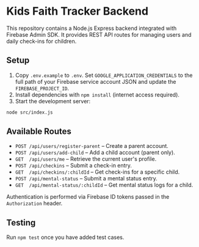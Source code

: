 # Kids Faith Tracker Backend

This repository contains a Node.js Express backend integrated with Firebase Admin SDK. It provides REST API routes for managing users and daily check-ins for children.

## Setup

1. Copy `.env.example` to `.env`. Set `GOOGLE_APPLICATION_CREDENTIALS` to the full path of your Firebase service account JSON and update the `FIREBASE_PROJECT_ID`.
2. Install dependencies with `npm install` (internet access required).
3. Start the development server:

```bash
node src/index.js
```

## Available Routes

- `POST /api/users/register-parent` – Create a parent account.
- `POST /api/users/add-child` – Add a child account (parent only).
- `GET  /api/users/me` – Retrieve the current user's profile.
- `POST /api/checkins` – Submit a check-in entry.
- `GET  /api/checkins/:childId` – Get check-ins for a specific child.
- `POST /api/mental-status` – Submit a mental status entry.
- `GET  /api/mental-status/:childId` – Get mental status logs for a child.

Authentication is performed via Firebase ID tokens passed in the `Authorization` header.

## Testing

Run `npm test` once you have added test cases.
